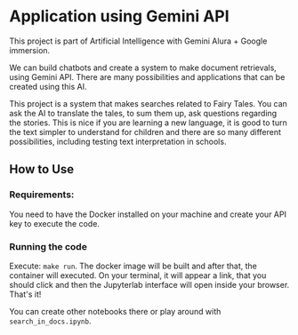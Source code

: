 # Application using Gemini API

This project is part of Artificial Intelligence with Gemini Alura + Google immersion.

We can build chatbots and create a system to make document retrievals, using Gemini API. There are many possibilities and applications that can be created using this AI.

This project is a system that makes searches related to Fairy Tales. 
You can ask the AI to translate the tales, to sum them up, ask questions regarding the stories. This is nice if you are learning a new language, it is good to turn the text simpler to understand for children and there are so many different possibilities, including testing text interpretation in schools.

## How to Use

### Requirements:

You need to have the Docker installed on your machine and create your API key to execute the code.

### Running the code

Execute: `make run`. The docker image will be built and after that, the container will executed. On your terminal, it will appear a link, that you should click and then the Jupyterlab interface will open inside your browser.
That's it!

You can create other notebooks there or play around with `search_in_docs.ipynb`.
